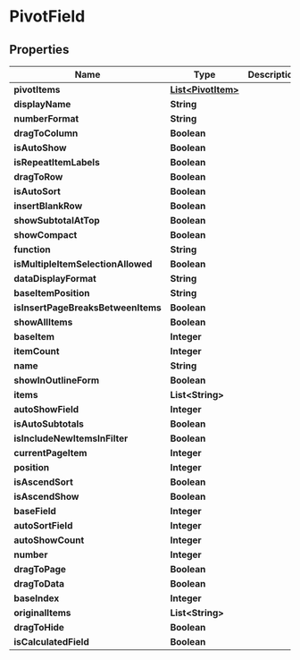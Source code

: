 
# PivotField

## Properties
Name | Type | Description | Notes
------------ | ------------- | ------------- | -------------
**pivotItems** | [**List&lt;PivotItem&gt;**](PivotItem.md) |  |  [optional]
**displayName** | **String** |  |  [optional]
**numberFormat** | **String** |  |  [optional]
**dragToColumn** | **Boolean** |  |  [optional]
**isAutoShow** | **Boolean** |  |  [optional]
**isRepeatItemLabels** | **Boolean** |  |  [optional]
**dragToRow** | **Boolean** |  |  [optional]
**isAutoSort** | **Boolean** |  |  [optional]
**insertBlankRow** | **Boolean** |  |  [optional]
**showSubtotalAtTop** | **Boolean** |  |  [optional]
**showCompact** | **Boolean** |  |  [optional]
**function** | **String** |  |  [optional]
**isMultipleItemSelectionAllowed** | **Boolean** |  |  [optional]
**dataDisplayFormat** | **String** |  |  [optional]
**baseItemPosition** | **String** |  |  [optional]
**isInsertPageBreaksBetweenItems** | **Boolean** |  |  [optional]
**showAllItems** | **Boolean** |  |  [optional]
**baseItem** | **Integer** |  |  [optional]
**itemCount** | **Integer** |  |  [optional]
**name** | **String** |  |  [optional]
**showInOutlineForm** | **Boolean** |  |  [optional]
**items** | **List&lt;String&gt;** |  |  [optional]
**autoShowField** | **Integer** |  |  [optional]
**isAutoSubtotals** | **Boolean** |  |  [optional]
**isIncludeNewItemsInFilter** | **Boolean** |  |  [optional]
**currentPageItem** | **Integer** |  |  [optional]
**position** | **Integer** |  |  [optional]
**isAscendSort** | **Boolean** |  |  [optional]
**isAscendShow** | **Boolean** |  |  [optional]
**baseField** | **Integer** |  |  [optional]
**autoSortField** | **Integer** |  |  [optional]
**autoShowCount** | **Integer** |  |  [optional]
**number** | **Integer** |  |  [optional]
**dragToPage** | **Boolean** |  |  [optional]
**dragToData** | **Boolean** |  |  [optional]
**baseIndex** | **Integer** |  |  [optional]
**originalItems** | **List&lt;String&gt;** |  |  [optional]
**dragToHide** | **Boolean** |  |  [optional]
**isCalculatedField** | **Boolean** |  |  [optional]



